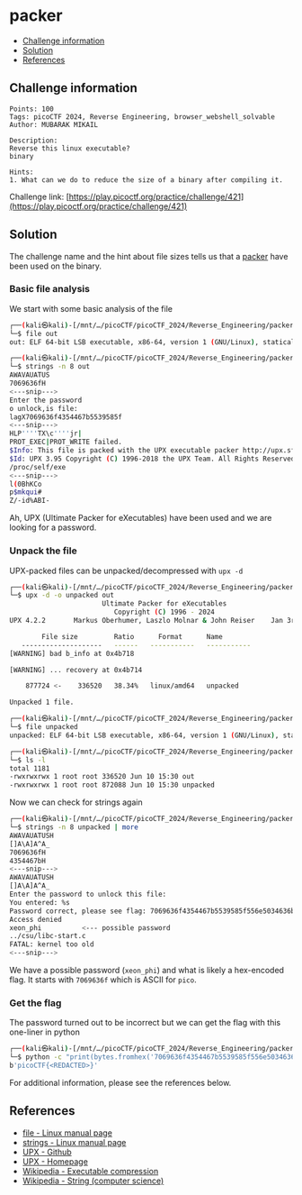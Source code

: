 # packer

- [Challenge information](#challenge-information)
- [Solution](#solution)
- [References](#references)

## Challenge information
```
Points: 100
Tags: picoCTF 2024, Reverse Engineering, browser_webshell_solvable
Author: MUBARAK MIKAIL
 
Description:
Reverse this linux executable?
binary
 
Hints:
1. What can we do to reduce the size of a binary after compiling it.
```
Challenge link: [https://play.picoctf.org/practice/challenge/421](https://play.picoctf.org/practice/challenge/421)

## Solution

The challenge name and the hint about file sizes tells us that a [packer](https://en.wikipedia.org/wiki/Executable_compression) have been used on the binary.

### Basic file analysis

We start with some basic analysis of the file
```bash
┌──(kali㉿kali)-[/mnt/…/picoCTF/picoCTF_2024/Reverse_Engineering/packer]
└─$ file out            
out: ELF 64-bit LSB executable, x86-64, version 1 (GNU/Linux), statically linked, no section header

┌──(kali㉿kali)-[/mnt/…/picoCTF/picoCTF_2024/Reverse_Engineering/packer]
└─$ strings -n 8 out
AWAVAUATUS
7069636fH
<---snip--->
Enter the password
o unlock,is file: 
lagX7069636f4354467b5539585f
<---snip--->
HLP''''TX\c''''jr|
PROT_EXEC|PROT_WRITE failed.
$Info: This file is packed with the UPX executable packer http://upx.sf.net $
$Id: UPX 3.95 Copyright (C) 1996-2018 the UPX Team. All Rights Reserved. $
/proc/self/exe
<---snip--->
l(0BhKCo
p$mkqui#
Z/-id%ABI-
```
Ah, UPX (Ultimate Packer for eXecutables) have been used and we are looking for a password.

### Unpack the file

UPX-packed files can be unpacked/decompressed with `upx -d`
```bash
┌──(kali㉿kali)-[/mnt/…/picoCTF/picoCTF_2024/Reverse_Engineering/packer]
└─$ upx -d -o unpacked out   
                       Ultimate Packer for eXecutables
                          Copyright (C) 1996 - 2024
UPX 4.2.2       Markus Oberhumer, Laszlo Molnar & John Reiser    Jan 3rd 2024

        File size         Ratio      Format      Name
   --------------------   ------   -----------   -----------
[WARNING] bad b_info at 0x4b718

[WARNING] ... recovery at 0x4b714

    877724 <-    336520   38.34%   linux/amd64   unpacked

Unpacked 1 file.

┌──(kali㉿kali)-[/mnt/…/picoCTF/picoCTF_2024/Reverse_Engineering/packer]
└─$ file unpacked       
unpacked: ELF 64-bit LSB executable, x86-64, version 1 (GNU/Linux), statically linked, BuildID[sha1]=2e06e54daad34a6d4b0c7ef71b3e1ce17ffbf6db, for GNU/Linux 3.2.0, not stripped

┌──(kali㉿kali)-[/mnt/…/picoCTF/picoCTF_2024/Reverse_Engineering/packer]
└─$ ls -l 
total 1181
-rwxrwxrwx 1 root root 336520 Jun 10 15:30 out
-rwxrwxrwx 1 root root 872088 Jun 10 15:30 unpacked
```

Now we can check for strings again
```bash
┌──(kali㉿kali)-[/mnt/…/picoCTF/picoCTF_2024/Reverse_Engineering/packer]
└─$ strings -n 8 unpacked | more     
AWAVAUATUSH
[]A\A]A^A_
7069636fH
4354467bH
<---snip--->
AWAVAUATUSH
[]A\A]A^A_
Enter the password to unlock this file: 
You entered: %s
Password correct, please see flag: 7069636f4354467b5539585f556e5034636b314e365f42316e34526933535f65313930633366337d
Access denied
xeon_phi          <--- possible password
../csu/libc-start.c
FATAL: kernel too old
<---snip--->
```
We have a possible password (`xeon_phi`) and what is likely a hex-encoded flag. It starts with `7069636f` which is ASCII for `pico`.

### Get the flag

The password turned out to be incorrect but we can get the flag with this one-liner in python
```bash
┌──(kali㉿kali)-[/mnt/…/picoCTF/picoCTF_2024/Reverse_Engineering/packer]
└─$ python -c "print(bytes.fromhex('7069636f4354467b5539585f556e5034636b314e365f42316e34526933535f65313930633366337d'))"
b'picoCTF{<REDACTED>}'
```

For additional information, please see the references below.

## References

- [file - Linux manual page](https://man7.org/linux/man-pages/man1/file.1.html)
- [strings - Linux manual page](https://man7.org/linux/man-pages/man1/strings.1.html)
- [UPX - Github](https://github.com/upx/upx)
- [UPX - Homepage](https://upx.github.io/)
- [Wikipedia - Executable compression](https://en.wikipedia.org/wiki/Executable_compression)
- [Wikipedia - String (computer science)](https://en.wikipedia.org/wiki/String_(computer_science))
